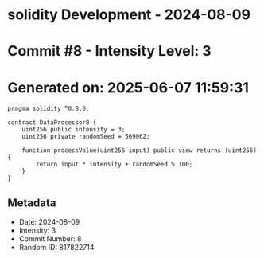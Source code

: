 ﻿# solidity Development - 2024-08-09
# Commit #8 - Intensity Level: 3
# Generated on: 2025-06-07 11:59:31
```solidity
pragma solidity ^0.8.0;

contract DataProcessor8 {
    uint256 public intensity = 3;
    uint256 private randomSeed = 569062;

    function processValue(uint256 input) public view returns (uint256) {
        return input * intensity + randomSeed % 100;
    }
}
```
## Metadata
- Date: 2024-08-09
- Intensity: 3
- Commit Number: 8
- Random ID: 817822714
